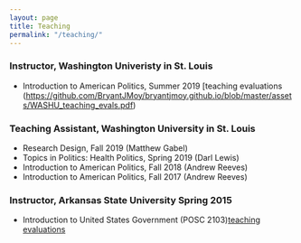 ```yaml
---
layout: page
title: Teaching
permalink: "/teaching/"
---
```

### Instructor, Washington Univeristy in St. Louis
* Introduction to American Politics, Summer 2019 [teaching evaluations (https://github.com/BryantJMoy/bryantjmoy.github.io/blob/master/assets/WASHU_teaching_evals.pdf)


### Teaching Assistant, Washington University in St. Louis
* Research Design, Fall 2019 (Matthew Gabel)
* Topics in Politics: Health Politics, Spring 2019 (Darl Lewis)
* Introduction to American Politics, Fall 2018 (Andrew Reeves)
* Introduction to American Politics, Fall 2017 (Andrew Reeves)


### Instructor, Arkansas State University Spring 2015
* Introduction to United States Government (POSC 2103)[teaching evaluations](https://github.com/BryantJMoy/bryantjmoy.github.io/blob/master/assets/ASTATE_teaching_evals.pdf)


